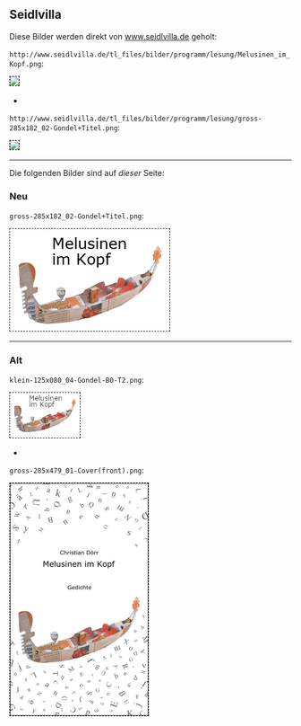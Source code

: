 ## Seidlvilla

Diese Bilder werden direkt von www.seidlvilla.de geholt:


`http://www.seidlvilla.de/tl_files/bilder/programm/lesung/Melusinen_im_Kopf.png`:

<img src="http://www.seidlvilla.de/tl_files/bilder/programm/lesung/Melusinen_im_Kopf.png" style="border:1px dashed black">

-

`http://www.seidlvilla.de/tl_files/bilder/programm/lesung/gross-285x182_02-Gondel+Titel.png`:

<img src="http://www.seidlvilla.de/tl_files/bilder/programm/lesung/gross-285x182_02-Gondel+Titel.png" style="border:1px dashed black">

---

Die folgenden Bilder sind auf *dieser* Seite:

### Neu
`gross-285x182_02-Gondel+Titel.png`:

<img src="gross-285x182_02-Gondel+Titel.png" style="border:1px dashed black">

---

### Alt
`klein-125x080_04-Gondel-B0-T2.png`:

<img src="klein-125x080_04-Gondel-B0-T2.png" style="border:1px dashed black">

-

`gross-285x479_01-Cover(front).png`:

<img src="gross-285x479_01-Cover(front).png" style="border:1px dashed black">

